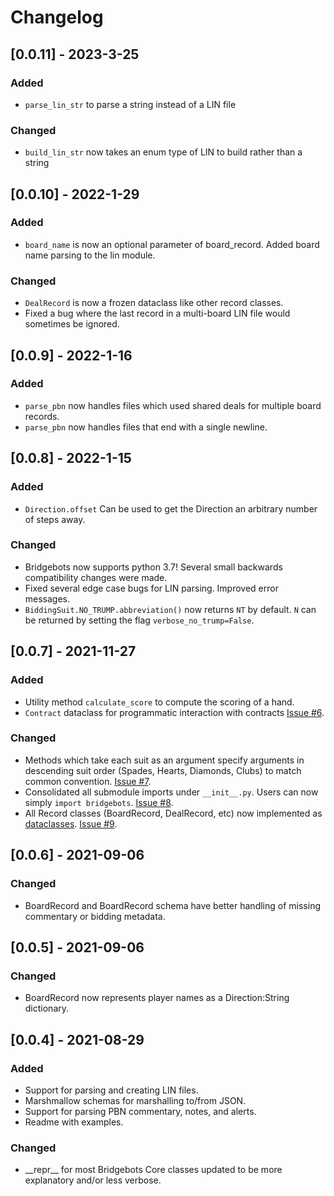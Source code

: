 # Changelog

## [0.0.11] - 2023-3-25
### Added
- `parse_lin_str` to parse a string instead of a LIN file
### Changed
- `build_lin_str` now takes an enum type of LIN to build rather than a string

## [0.0.10] - 2022-1-29
### Added
- `board_name` is now an optional parameter of board_record. Added board name parsing to the lin module.
### Changed
- `DealRecord` is now a frozen dataclass like other record classes.
- Fixed a bug where the last record in a multi-board LIN file would sometimes be ignored.

## [0.0.9] - 2022-1-16
### Added
- `parse_pbn` now handles files which used shared deals for multiple board records.
- `parse_pbn` now handles files that end with a single newline.

## [0.0.8] - 2022-1-15
### Added
- `Direction.offset` Can be used to get the Direction an arbitrary number of steps away.
### Changed
- Bridgebots now supports python 3.7! Several small backwards compatibility changes were made.
- Fixed several edge case bugs for LIN parsing. Improved error messages.
- `BiddingSuit.NO_TRUMP.abbreviation()` now returns `NT` by default. `N` can be returned by setting the flag `verbose_no_trump=False`.

## [0.0.7] - 2021-11-27
### Added
- Utility method `calculate_score` to compute the scoring of a hand.
- `Contract` dataclass for programmatic interaction with contracts [Issue #6](https://github.com/forrestrice/bridge-bots/issues/6).
### Changed
- Methods which take each suit as an argument specify arguments in descending suit order (Spades, Hearts, Diamonds, Clubs) to match common convention. [Issue #7](https://github.com/forrestrice/bridge-bots/issues/7).
- Consolidated all submodule imports under `__init__.py`. Users can now simply `import bridgebots`. [Issue #8](https://github.com/forrestrice/bridge-bots/issues/8).
- All Record classes (BoardRecord, DealRecord, etc) now implemented as [dataclasses](https://docs.python.org/3/library/dataclasses.html). [Issue #9](https://github.com/forrestrice/bridge-bots/issues/9).


## [0.0.6] - 2021-09-06
### Changed
- BoardRecord and BoardRecord schema have better handling of missing commentary or bidding metadata.

## [0.0.5] - 2021-09-06
### Changed
- BoardRecord now represents player names as a Direction:String dictionary.

## [0.0.4] - 2021-08-29
### Added
- Support for parsing and creating LIN files.
- Marshmallow schemas for marshalling to/from JSON.
- Support for parsing PBN commentary, notes, and alerts.
- Readme with examples.

### Changed

- \_\_repr\_\_ for most Bridgebots Core classes updated to be more explanatory and/or less verbose.